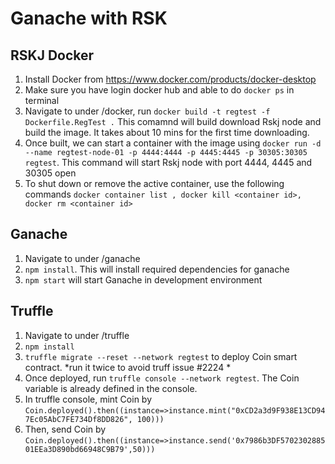 # Ganache with RSK

## RSKJ Docker
1. Install Docker from https://www.docker.com/products/docker-desktop
2. Make sure you have login docker hub and able to do `docker ps` in terminal
3. Navigate to under /docker, run `docker build -t regtest -f Dockerfile.RegTest .` This comamnd will build download Rskj node and build the image. It takes about 10 mins for the first time downloading.
4. Once built, we can start a container with the image using `docker run -d --name regtest-node-01 -p 4444:4444 -p 4445:4445 -p 30305:30305 regtest`. This command will start Rskj node with port 4444, 4445 and 30305 open
5. To shut down or remove the active container, use the following commands `docker container list , docker kill <container id>, docker rm <container id>`

## Ganache
1. Navigate to under /ganache
2. `npm install`. This will install required dependencies for ganache
3. `npm start` will start Ganache in development environment

## Truffle
1. Navigate to under /truffle
2. `npm install`
3. `truffle migrate --reset --network regtest` to deploy Coin smart contract. *run it twice to avoid truff issue #2224 *
4. Once deployed, run `truffle console --network regtest`. The Coin variable is already defined in the console.
5. In truffle console, mint Coin by `Coin.deployed().then((instance=>instance.mint("0xCD2a3d9F938E13CD947Ec05AbC7FE734Df8DD826", 100)))`
6. Then, send Coin by `Coin.deployed().then((instance=>instance.send('0x7986b3DF570230288501EEa3D890bd66948C9B79',50)))`